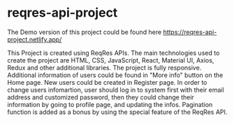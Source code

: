 # reqres-api-project
The Demo version of this project could be found here https://reqres-api-project.netlify.app/

This Project is created using ReqRes APIs. The main technologies used to create the project are HTML, CSS, JavaScript, React, Material UI, Axios, Redux and other additional libraries. The project is fully responsive. Additional information of users could be found in "More info" button on the Home page. New users could be created in Register page. In order to change users infomartion, user should log in to system first with their email address and customized password, then they could change their information by going to profile page, and updating the infos. Pagination function is added as a bonus by using the special feature of the ReqRes API.
